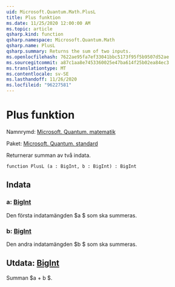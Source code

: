 ```yaml
---
uid: Microsoft.Quantum.Math.PlusL
title: Plus funktion
ms.date: 11/25/2020 12:00:00 AM
ms.topic: article
qsharp.kind: function
qsharp.namespace: Microsoft.Quantum.Math
qsharp.name: PlusL
qsharp.summary: Returns the sum of two inputs.
ms.openlocfilehash: 7622ae95fa7ef33041bbc5173f95f5b9507d52ae
ms.sourcegitcommit: a87c1aa8e7453360025e47ba614f25b02ea84ec3
ms.translationtype: MT
ms.contentlocale: sv-SE
ms.lasthandoff: 11/26/2020
ms.locfileid: "96227581"
---
```

# <a name="plusl-function"></a>Plus funktion

Namnrymd: [Microsoft. Quantum. matematik](xref:Microsoft.Quantum.Math)

Paket: [Microsoft. Quantum. standard](https://nuget.org/packages/Microsoft.Quantum.Standard)


Returnerar summan av två indata.

```qsharp
function PlusL (a : BigInt, b : BigInt) : BigInt
```


## <a name="input"></a>Indata

### <a name="a--bigint"></a>a: [BigInt](xref:microsoft.quantum.lang-ref.bigint)

Den första indatamängden $a $ som ska summeras.


### <a name="b--bigint"></a>b: [BigInt](xref:microsoft.quantum.lang-ref.bigint)

Den andra indatamängden $b $ som ska summeras.



## <a name="output--bigint"></a>Utdata: [BigInt](xref:microsoft.quantum.lang-ref.bigint)

Summan $a + b $.